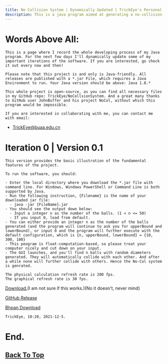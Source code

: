 ```yaml
---
title: No Collision System | Dynamically Updated | TrickEye's Personal Blog
description: This is a java program aimed at generating a no-collision-system from a randomly-generated status of distribution of the balls. 
--- 
```


# Words Above All:
    
    This is a page where I record the whole developing process of my Java program. For the next few days I'll dynamically update some of my important iterations of the software. If you are interested, go check it out every now and then!

    Please note that this project is and only is Java-friendly. All releases are published with a *.jar File, which requires a Java Environment to run. Your Java version should be above: Java 1.8.*

    This whole project is open-source, as you can find all necessary files in my GitHub repo: TrickEye/NoCollsionSystem. And a great many thanks to GitHub user JohnBuffer and his project NoCol, without which this program would be impossible.

    If you are interested in collaborating with me, you can contact me with email: 
    
- [TrickEye@buaa.edu.cn](mailto:trickeye@buaa.edu.cn)

# Iteration 0 | Version 0.1

    This version provides the basic illustration of the fundamental features of the project. 

    To run the software, you should: 
    
    - Enter the local directory where you download the *.jar file with command line. For Windows, Windows PowerShell or Command Line is both supported by Java.
    - Run the following instruction, {Filename} is the name of your downloaded jar file: 
      - java -jar {FileName}.jar
    - You should see the output down below:
      - Input a integer n as the number of the balls. (1 < n <= 50)
      - If you input 0, load from default.
    - You can either provide an integer n as the number of the balls generated (and the program will continue to ask you for upperBound and lowerBound), or input 0 and the program will further execute with the default configuration, which is {n, upperBound, lowerBound} = {10, 300, 100}
    - This peogram is float-computation-based, so please treat your computer nicely and cut down on your input.
    - The GUI launches, and you'll find n balls with random diameters generated. They will automatically collide with each other. And after a while none will further collide with others. Hence the No-Col system is genrated.

    The physical calculation refresh rate is 200 fps.
    The graphical refresh rate is 30 fps.

[Download.](../_assets/PinBall.jar)(I am not sure if this works.)(No it doesn't, never mind)

[GitHub Release](https://github.com/TrickEye/NoCollisionSystem/releases/tag/Release)

[Bhpan Download](https://bhpan.buaa.edu.cn:443/link/5C2AC063FF8244C880558D447438DF70)

    TrickEye, 10:20, 2021-12-5.

# End.

## [Back To Top](#words-above-all)